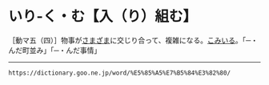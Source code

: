 # いり‐く・む【入（り）組む】
［動マ五（四）］物事が[さまざま](さまざま（様様）)に交じり合って、複雑になる。[こみいる](こみいる（込み入る）)。「─・んだ町並み」「─・んだ事情」

---
`https://dictionary.goo.ne.jp/word/%E5%85%A5%E7%B5%84%E3%82%80/`